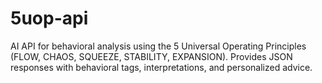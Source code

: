 # 5uop-api
AI API for behavioral analysis using the 5 Universal Operating Principles (FLOW, CHAOS, SQUEEZE, STABILITY, EXPANSION). Provides JSON responses with behavioral tags, interpretations, and personalized advice.
